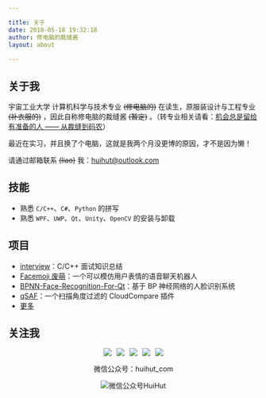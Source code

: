 ```yaml
---

title: 关于
date: 2018-05-18 19:32:18
author: 修电脑的裁缝酱
layout: about
	
---
```


<style>
.about-img{display:inline-block;}
.about-a{border:0; margin: 0 5px}
.about-div{text-align:center; margin:0 auto; margin-top: 15px}
</style>


## 关于我

宇宙工业大学 计算机科学与技术专业 ~~(修电脑的)~~ 在读生，原服装设计与工程专业 ~~(补衣服的)~~ ，因此自称修电脑的裁缝酱 ~~(暂定)~~ 。（转专业相关请看：[机会总是留给有准备的人 —— 从裁缝到码农](https://blog.huihut.com/2017/06/14/ChanceLeftPerson/)）

最近在实习，并且换了个电脑，这就是我两个月没更博的原因，才不是因为懒！

请通过邮箱联系 ~~(liao)~~ 我：<huihut@outlook.com>

## 技能

* 熟悉 `C/C++`、`C#`、`Python` 的拼写
* 熟悉 `WPF`、`UWP`、`Qt`、`Unity`、`OpenCV` 的安装与卸载

## 项目

* [interview](https://github.com/huihut/interview)：C/C++ 面试知识总结
* [Facemoji 废萌](https://github.com/huihut/Facemoji)：一个可以模仿用户表情的语音聊天机器人
* [BPNN-Face-Recognition-For-Qt](https://github.com/PAC-P2P/BPNN-Face-Recognition-For-Qt)：基于 BP 神经网络的人脸识别系统
* [qSAF](https://github.com/huihut/qSAF)：一个扫描角度过滤的 CloudCompare 插件
* [更多](https://github.com/huihut?tab=repositories)

## 关注我

<div class="about-div"><a class="about-a" href="https://blog.huihut.com"><img class="about-img" src="http://ojlsgreog.bkt.clouddn.com/blog.png"/></a><a class="about-a" href="http://blog.csdn.net/huihut"><img class="about-img" src="http://ojlsgreog.bkt.clouddn.com/csdn.png"/></a><a class="about-a" href="https://github.com/huihut"><img class="about-img" src="http://ojlsgreog.bkt.clouddn.com/github.png"/></a><a class="about-a" href="https://www.zhihu.com/people/huihut"><img class="about-img" src="http://ojlsgreog.bkt.clouddn.com/zhihu.png"/></a><a class="about-a" href="mailto:huihut@outlook.com"><img class="about-img" src="http://ojlsgreog.bkt.clouddn.com/mail.png"/></a></div>

<div class="about-div">

微信公众号：huihut_com

![微信公众号HuiHut](http://ojlsgreog.bkt.clouddn.com/qrcode_wechat_huihut_8cm.jpg)

</div>